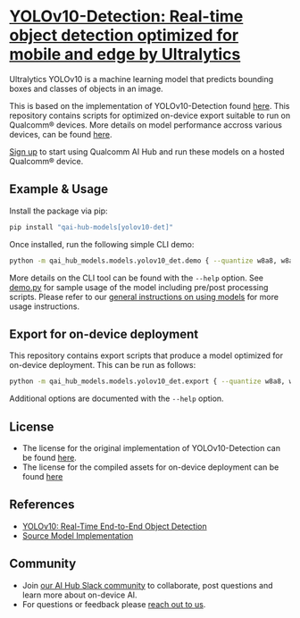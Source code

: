 # [YOLOv10-Detection: Real-time object detection optimized for mobile and edge by Ultralytics](https://aihub.qualcomm.com/models/yolov10_det)

Ultralytics YOLOv10 is a machine learning model that predicts bounding boxes and classes of objects in an image.

This is based on the implementation of YOLOv10-Detection found [here](https://github.com/ultralytics/ultralytics/tree/main/ultralytics/models/yolo/detect). This repository contains scripts for optimized on-device
export suitable to run on Qualcomm® devices. More details on model performance
accross various devices, can be found [here](https://aihub.qualcomm.com/models/yolov10_det).

[Sign up](https://myaccount.qualcomm.com/signup) to start using Qualcomm AI Hub and run these models on a hosted Qualcomm® device.




## Example & Usage

Install the package via pip:
```bash
pip install "qai-hub-models[yolov10-det]"
```


Once installed, run the following simple CLI demo:

```bash
python -m qai_hub_models.models.yolov10_det.demo { --quantize w8a8, w8a8_mixed_int16, w8a16 }
```
More details on the CLI tool can be found with the `--help` option. See
[demo.py](demo.py) for sample usage of the model including pre/post processing
scripts. Please refer to our [general instructions on using
models](../../../#getting-started) for more usage instructions.

## Export for on-device deployment

This repository contains export scripts that produce a model optimized for
on-device deployment. This can be run as follows:

```bash
python -m qai_hub_models.models.yolov10_det.export { --quantize w8a8, w8a8_mixed_int16, w8a16 }
```
Additional options are documented with the `--help` option.


## License
* The license for the original implementation of YOLOv10-Detection can be found
  [here](https://github.com/ultralytics/ultralytics/blob/main/LICENSE).
* The license for the compiled assets for on-device deployment can be found [here](https://github.com/ultralytics/ultralytics/blob/main/LICENSE)


## References
* [YOLOv10: Real-Time End-to-End Object Detection](https://arxiv.org/abs/2405.14458)
* [Source Model Implementation](https://github.com/ultralytics/ultralytics/tree/main/ultralytics/models/yolo/detect)



## Community
* Join [our AI Hub Slack community](https://aihub.qualcomm.com/community/slack) to collaborate, post questions and learn more about on-device AI.
* For questions or feedback please [reach out to us](mailto:ai-hub-support@qti.qualcomm.com).
